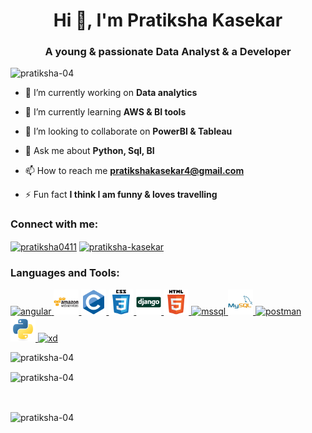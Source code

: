 


<h1 align="center">Hi 👋, I'm Pratiksha Kasekar</h1>
<h3 align="center">A young & passionate Data Analyst & a Developer</h3>

<p align="left"> <img src="https://komarev.com/ghpvc/?username=pratiksha-04&label=Profile%20views&color=0e75b6&style=flat" alt="pratiksha-04" /> </p>

- 🔭 I’m currently working on **Data analytics**

- 🌱 I’m currently learning **AWS & BI tools**

- 👯 I’m looking to collaborate on **PowerBI & Tableau**

- 💬 Ask me about **Python, Sql, BI**

- 📫 How to reach me **pratikshakasekar4@gmail.com**

- ⚡ Fun fact **I think I am funny & loves travelling**

<h3 align="left">Connect with me:</h3>
<p align="left">
<a href="https://twitter.com/pratiksha0411" target="blank"><img align="center" src="https://raw.githubusercontent.com/rahuldkjain/github-profile-readme-generator/master/src/images/icons/Social/twitter.svg" alt="pratiksha0411" height="30" width="40" /></a>
<a href="https://linkedin.com/in/pratiksha-kasekar" target="blank"><img align="center" src="https://raw.githubusercontent.com/rahuldkjain/github-profile-readme-generator/master/src/images/icons/Social/linked-in-alt.svg" alt="pratiksha-kasekar" height="30" width="40" /></a>
</p>

<h3 align="left">Languages and Tools:</h3>
<p align="left"> <a href="https://angular.io" target="_blank"> <img src="https://angular.io/assets/images/logos/angular/angular.svg" alt="angular" width="40" height="40"/> </a> <a href="https://aws.amazon.com" target="_blank"> <img src="https://raw.githubusercontent.com/devicons/devicon/master/icons/amazonwebservices/amazonwebservices-original-wordmark.svg" alt="aws" width="40" height="40"/> </a> <a href="https://www.cprogramming.com/" target="_blank"> <img src="https://raw.githubusercontent.com/devicons/devicon/master/icons/c/c-original.svg" alt="c" width="40" height="40"/> </a> <a href="https://www.w3schools.com/css/" target="_blank"> <img src="https://raw.githubusercontent.com/devicons/devicon/master/icons/css3/css3-original-wordmark.svg" alt="css3" width="40" height="40"/> </a> <a href="https://www.djangoproject.com/" target="_blank"> <img src="https://raw.githubusercontent.com/devicons/devicon/master/icons/django/django-original.svg" alt="django" width="40" height="40"/> </a> <a href="https://www.w3.org/html/" target="_blank"> <img src="https://raw.githubusercontent.com/devicons/devicon/master/icons/html5/html5-original-wordmark.svg" alt="html5" width="40" height="40"/> </a> <a href="https://www.microsoft.com/en-us/sql-server" target="_blank"> <img src="https://www.svgrepo.com/show/303229/microsoft-sql-server-logo.svg" alt="mssql" width="40" height="40"/> </a> <a href="https://www.mysql.com/" target="_blank"> <img src="https://raw.githubusercontent.com/devicons/devicon/master/icons/mysql/mysql-original-wordmark.svg" alt="mysql" width="40" height="40"/> </a> <a href="https://postman.com" target="_blank"> <img src="https://www.vectorlogo.zone/logos/getpostman/getpostman-icon.svg" alt="postman" width="40" height="40"/> </a> <a href="https://www.python.org" target="_blank"> <img src="https://raw.githubusercontent.com/devicons/devicon/master/icons/python/python-original.svg" alt="python" width="40" height="40"/> </a> <a href="https://www.adobe.com/products/xd.html" target="_blank"> <img src="https://cdn.worldvectorlogo.com/logos/adobe-xd.svg" alt="xd" width="40" height="40"/> </a> </p>

<p><img align="left" src="https://github-readme-stats.vercel.app/api/top-langs?username=pratiksha-04&show_icons=true&locale=en&layout=compact" alt="pratiksha-04" /></p>
<br>
<p><img align="center" src="https://github-readme-stats.vercel.app/api?username=pratiksha-04&show_icons=true&locale=en" alt="pratiksha-04" /></p>
<br>
<p><img align="center" src="https://github-readme-streak-stats.herokuapp.com/?user=pratiksha-04&" alt="pratiksha-04" /></p>

